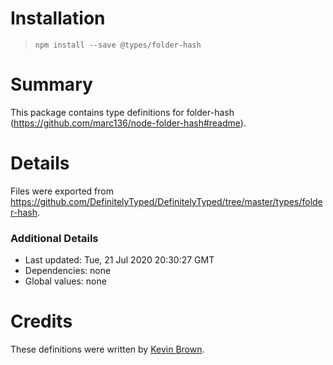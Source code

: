 # Installation
> `npm install --save @types/folder-hash`

# Summary
This package contains type definitions for folder-hash (https://github.com/marc136/node-folder-hash#readme).

# Details
Files were exported from https://github.com/DefinitelyTyped/DefinitelyTyped/tree/master/types/folder-hash.

### Additional Details
 * Last updated: Tue, 21 Jul 2020 20:30:27 GMT
 * Dependencies: none
 * Global values: none

# Credits
These definitions were written by [Kevin Brown](https://github.com/thekevinbrown).

